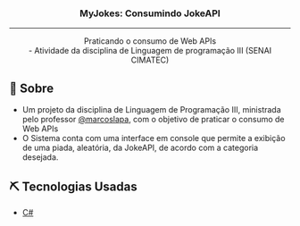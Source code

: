 <h3 align="center">MyJokes: Consumindo JokeAPI</h3>

---

<p align="center"> Praticando o consumo de Web APIs
    <br>
    - Atividade da disciplina de Linguagem de programação III (SENAI CIMATEC)
    <br>
</p>

## 🧐 Sobre <a name = "sobre"></a>
- Um projeto da disciplina de Linguagem de Programação III, ministrada pelo professor [@marcoslapa](https://github.com/marcoslapa), com o objetivo de praticar o consumo de Web APIs
- O Sistema conta com uma interface em console que permite a exibição de uma piada, aleatória, da JokeAPI, de acordo com a categoria desejada.

## ⛏️ Tecnologias Usadas <a name = "tecnologias-usadas"></a>
  - [C#](https://docs.microsoft.com/pt-br/dotnet/csharp/)
